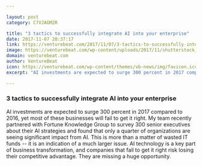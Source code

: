 ```yaml
---

layout: post
category: C7VJAGM2R

title: "3 tactics to successfully integrate AI into your enterprise"
date: 2017-11-07 20:37:17
link: https://venturebeat.com/2017/11/07/3-tactics-to-successfully-integrate-ai-into-your-enterprise/
image: https://venturebeat.com/wp-content/uploads/2017/11/shutterstock_692447887-e1510025886798.jpg?fit=780%2C519&strip=all
domain: venturebeat.com
author: VentureBeat
icon: https://venturebeat.com/wp-content/themes/vb-news/img/favicon.ico
excerpt: "AI investments are expected to surge 300 percent in 2017 compared to 2016, yet most of these businesses will fail to get it right. My team recently partnered with Fortune Knowledge Group to survey 300 senior executives about their AI strategies and found that only a quarter of organizations are seeing significant impact from AI. This is more than a matter of wasted IT funds -- it is an indication of a much larger issue. AI technology is a key part of business transformation, and companies that fail to get it right risk losing their competitive advantage. They are missing a huge opportunity."

---
```


### 3 tactics to successfully integrate AI into your enterprise

AI investments are expected to surge 300 percent in 2017 compared to 2016, yet most of these businesses will fail to get it right. My team recently partnered with Fortune Knowledge Group to survey 300 senior executives about their AI strategies and found that only a quarter of organizations are seeing significant impact from AI. This is more than a matter of wasted IT funds -- it is an indication of a much larger issue. AI technology is a key part of business transformation, and companies that fail to get it right risk losing their competitive advantage. They are missing a huge opportunity.